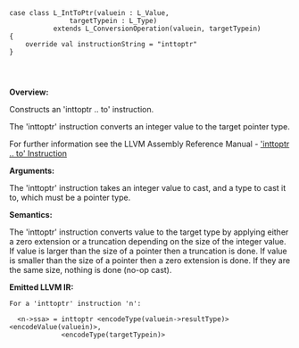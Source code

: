 
```



case class L_IntToPtr(valuein : L_Value, 
               targetTypein : L_Type) 
           extends L_ConversionOperation(valuein, targetTypein)
{
    override val instructionString = "inttoptr"
}




```

**Overview:**

Constructs an 'inttoptr .. to' instruction.

The 'inttoptr' instruction converts an integer value to the target pointer type.

For further information see the LLVM Assembly Reference Manual - ['inttoptr .. to' Instruction](http://llvm.org/docs/LangRef.html#i_inttoptr)

**Arguments:**

The 'inttoptr' instruction takes an integer value to cast, and a type to cast it to, which must be a pointer type.

**Semantics:**

The 'inttoptr' instruction converts value to the target type by applying either a zero extension or a truncation depending on the size of the integer value. If value is larger than the size of a pointer then a truncation is done. If value is smaller than the size of a pointer then a zero extension is done. If they are the same size, nothing is done (no-op cast).

**Emitted LLVM IR:**
```
For a 'inttoptr' instruction 'n':

  <n->ssa> = inttoptr <encodeType(valuein->resultType)> <encodeValue(valuein)>, 
             <encodeType(targetTypein)>    
    
```